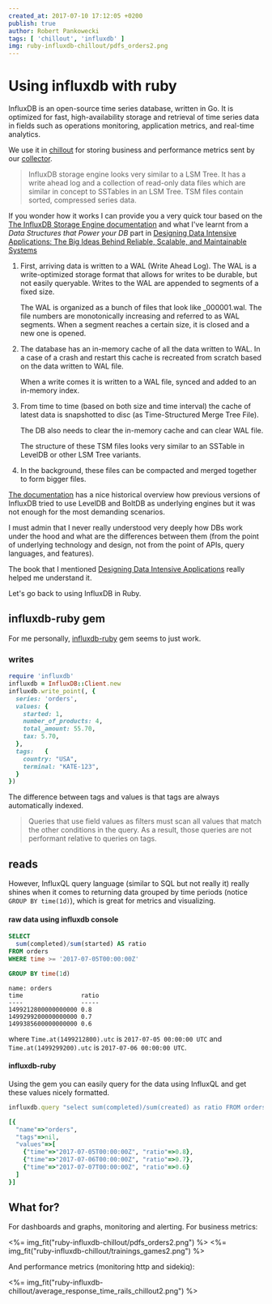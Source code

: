```yaml
---
created_at: 2017-07-10 17:12:05 +0200
publish: true
author: Robert Pankowecki
tags: [ 'chillout', 'influxdb' ]
img: ruby-influxdb-chillout/pdfs_orders2.png
---
```


# Using influxdb with ruby

InfluxDB is an open-source time series database, written in Go. It is optimized for fast, high-availability storage and retrieval of time series data in fields such as operations monitoring, application metrics, and real-time analytics.

We use it in [chillout](http://chillout.io) for storing business and performance metrics sent by our [collector](https://github.com/chilloutio/chillout).

<!-- more -->

> InfluxDB storage engine looks very similar to a LSM Tree. It has a write ahead log and a collection of read-only data files which are similar in concept to SSTables in an LSM Tree. TSM files contain sorted, compressed series data.

If you wonder how it works I can provide you a very quick tour based on the [The InfluxDB Storage Engine documentation](http://docs.influxdata.com/influxdb/v1.2/concepts/storage_engine/) and what I've learnt from a _Data Structures that Power your DB_ part in [Designing Data Intensive Applications: The Big Ideas Behind Reliable, Scalable, and Maintainable Systems](https://www.amazon.com/gp/product/1449373321/ref=as_li_tl?ie=UTF8&camp=1789&creative=9325&creativeASIN=1449373321&linkCode=as2&tag=arkency-20&linkId=2d9f6564fa4056f6f6966bf3400049b0)

1. First, arriving data is written to a WAL (Write Ahead Log). The WAL is a write-optimized storage format that allows for writes to be durable, but not easily queryable. Writes to the WAL are appended to segments of a fixed size.

    The WAL is organized as a bunch of files that look like \_000001.wal. The file numbers are monotonically increasing and referred to as WAL segments. When a segment reaches a certain size, it is closed and a new one is opened.

2. The database has an in-memory cache of all the data written to WAL. In a case of a crash and restart this cache is recreated from scratch based on the data written to WAL file.

    When a write comes it is written to a WAL file, synced and added to an in-memory index.

3. From time to time (based on both size and time interval) the cache of latest data is snapshotted to disc (as Time-Structured Merge Tree File).

    The DB also needs to clear the in-memory cache and can clear WAL file.

    The structure of these TSM files looks very similar to an SSTable in LevelDB or other LSM Tree variants.

4. In the background, these files can be compacted and merged together to form bigger files.

[The documentation](http://docs.influxdata.com/influxdb/v1.2/concepts/storage_engine/) has a nice historical overview how previous versions of InfluxDB tried to use LevelDB and BoltDB as underlying engines but it was not enough for the most demanding scenarios.

I must admin that I never really understood very deeply how DBs work under the hood and what are the differences between them (from the point of underlying technology and design, not from the point of APIs, query languages, and features).

The book that I mentioned [Designing Data Intensive Applications](https://www.amazon.com/gp/product/1449373321/ref=as_li_tl?ie=UTF8&camp=1789&creative=9325&creativeASIN=1449373321&linkCode=as2&tag=arkency-20&linkId=2d9f6564fa4056f6f6966bf3400049b0) really helped me understand it.

Let's go back to using InfluxDB in Ruby.

## influxdb-ruby gem

For me personally, [influxdb-ruby](https://github.com/influxdata/influxdb-ruby) gem seems to just work.

### writes

```ruby
require 'influxdb'
influxdb = InfluxDB::Client.new
influxdb.write_point(, {
  series: 'orders',
  values: {
    started: 1,
    number_of_products: 4,
    total_amount: 55.70,
    tax: 5.70,
  },
  tags:   {
    country: "USA",
    terminal: "KATE-123",
  }
})
```

The difference between tags and values is that tags are always automatically indexed.

> Queries that use field values as filters must scan all values that match the other conditions in the query. As a result, those queries are not performant relative to queries on tags.


## reads

However, InfluxQL query language (similar to SQL but not really it) really shines when it comes to returning data grouped by time periods (notice `GROUP BY time(1d)`), which is great for metrics and visualizing.

#### raw data using influxdb console

```sql
SELECT
  sum(completed)/sum(started) AS ratio
FROM orders
WHERE time >= '2017-07-05T00:00:00Z'

GROUP BY time(1d)
```

```
name: orders
time                ratio
----                -----
1499212800000000000 0.8
1499299200000000000 0.7
1499385600000000000 0.6
```

where `Time.at(1499212800).utc` is `2017-07-05 00:00:00 UTC` and
`Time.at(1499299200).utc` is `2017-07-06 00:00:00 UTC`.

#### influxdb-ruby

Using the gem you can easily query for the data using InfluxQL and get these values nicely formatted.

```ruby
influxdb.query "select sum(completed)/sum(created) as ratio FROM orders WHERE time >= '2017-07-05T00:00:00Z' group by time(1d)"

[{
  "name"=>"orders",
  "tags"=>nil,
  "values"=>[
    {"time"=>"2017-07-05T00:00:00Z", "ratio"=>0.8},
    {"time"=>"2017-07-06T00:00:00Z", "ratio"=>0.7},
    {"time"=>"2017-07-07T00:00:00Z", "ratio"=>0.6}
  ]
}]
```

## What for?

For dashboards and graphs, monitoring and alerting. For business metrics:

<%= img_fit("ruby-influxdb-chillout/pdfs_orders2.png") %>
<%= img_fit("ruby-influxdb-chillout/trainings_games2.png") %>

And performance metrics (monitoring http and sidekiq):

<%= img_fit("ruby-influxdb-chillout/average_response_time_rails_chillout2.png") %>
